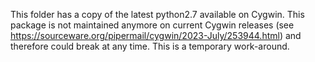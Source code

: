 This folder has a copy of the latest python2.7 available on Cygwin. This package is not maintained anymore on current Cygwin releases (see https://sourceware.org/pipermail/cygwin/2023-July/253944.html) and therefore could break at any time. This is a temporary work-around.
